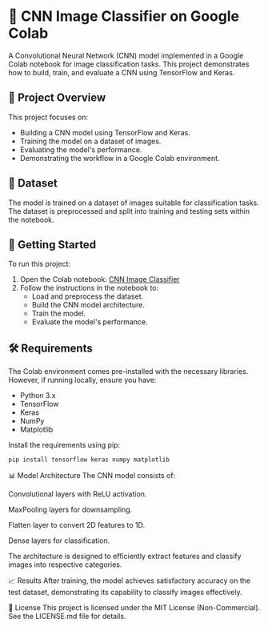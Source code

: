# 🧠 CNN Image Classifier on Google Colab

A Convolutional Neural Network (CNN) model implemented in a Google Colab notebook for image classification tasks. This project demonstrates how to build, train, and evaluate a CNN using TensorFlow and Keras.

## 📌 Project Overview

This project focuses on:

- Building a CNN model using TensorFlow and Keras.
- Training the model on a dataset of images.
- Evaluating the model's performance.
- Demonstrating the workflow in a Google Colab environment.

## 📁 Dataset

The model is trained on a dataset of images suitable for classification tasks. The dataset is preprocessed and split into training and testing sets within the notebook.

## 🚀 Getting Started

To run this project:

1. Open the Colab notebook: [CNN Image Classifier](https://colab.research.google.com/drive/1LdouajhMzHEly5npqxNizPj3Z_f5B6O6?usp=sharing)
2. Follow the instructions in the notebook to:
   - Load and preprocess the dataset.
   - Build the CNN model architecture.
   - Train the model.
   - Evaluate the model's performance.

## 🛠️ Requirements

The Colab environment comes pre-installed with the necessary libraries. However, if running locally, ensure you have:

- Python 3.x
- TensorFlow
- Keras
- NumPy
- Matplotlib

Install the requirements using pip:

```bash
pip install tensorflow keras numpy matplotlib
```

📊 Model Architecture
The CNN model consists of:

Convolutional layers with ReLU activation.

MaxPooling layers for downsampling.

Flatten layer to convert 2D features to 1D.

Dense layers for classification.

The architecture is designed to efficiently extract features and classify images into respective categories.

📈 Results
After training, the model achieves satisfactory accuracy on the test dataset, demonstrating its capability to classify images effectively.

📄 License
This project is licensed under the MIT License (Non-Commercial). See the LICENSE.md file for details.
